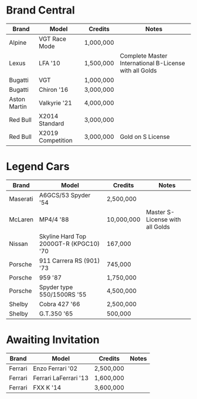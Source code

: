 # Brand Central

| Brand  | Model | Credits | Notes |
| ------------- | ------------- | ------------- | ------------- |
| Alpine | VGT Race Mode | 1,000,000 | |
| Lexus | LFA '10 | 1,500,000 | Complete Master International B-License with all Golds |
| Bugatti | VGT | 1,000,000 | |
| Bugatti | Chiron '16 | 3,000,000 | |
| Aston Martin | Valkyrie '21 | 4,000,000 | |
| Red Bull | X2014 Standard | 3,000,000 | |
| Red Bull | X2019 Competition | 3,000,000 | Gold on S License |

# Legend Cars

| Brand  | Model | Credits | Notes |
| ------------- | ------------- | ------------- | ------------- |
| Maserati | A6GCS/53 Spyder '54 | 2,500,000 | |
| McLaren | MP4/4 '88 | 10,000,000 | Master S-License with all Golds |
| Nissan | Skyline Hard Top 2000GT-R (KPGC10) '70 | 167,000 | |
| Porsche | 911 Carrera RS (901) '73 | 745,000 | |
| Porsche | 959 '87 | 1,750,000 | |
| Porsche | Spyder type 550/1500RS '55 | 4,500,000 | |
| Shelby | Cobra 427 '66 | 2,500,000 | |
| Shelby | G.T.350 '65 | 500,000 | |

# Awaiting Invitation

| Brand  | Model | Credits | Notes |
| ------------- | ------------- | ------------- | ------------- |
| Ferrari | Enzo Ferrari '02 | 2,500,000 | |
| Ferrari | Ferrari LaFerrari '13 | 1,600,000 | |
| Ferrari | FXX K '14 | 3,600,000 | |
